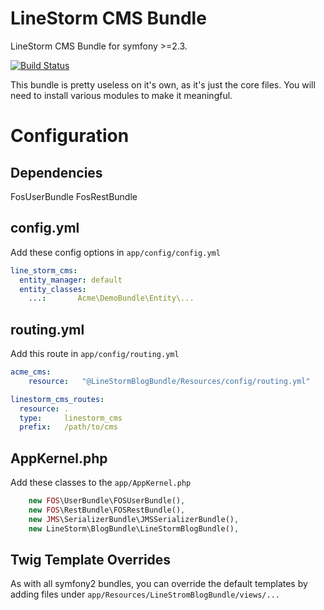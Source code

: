 LineStorm CMS Bundle
=====================

LineStorm CMS Bundle for symfony >=2.3.

[![Build Status](https://travis-ci.org/linestorm/linestorm-cms.svg?branch=master)](https://travis-ci.org/linestorm/linestorm-cms)

This bundle is pretty useless on it's own, as it's just the core files. You will need to install various modules to make
it meaningful.

Configuration
=============

Dependencies
------------
FosUserBundle
FosRestBundle

config.yml
----------
Add these config options in `app/config/config.yml`

```yml
line_storm_cms:
  entity_manager: default
  entity_classes:
    ...:       Acme\DemoBundle\Entity\...
```

routing.yml
-----------
Add this route in `app/config/routing.yml`

```yml
acme_cms:
    resource:   "@LineStormBlogBundle/Resources/config/routing.yml"

linestorm_cms_routes:
  resource: .
  type:     linestorm_cms
  prefix:   /path/to/cms
```

AppKernel.php
-------------
Add these classes to the `app/AppKernel.php`

```php
    new FOS\UserBundle\FOSUserBundle(),
    new FOS\RestBundle\FOSRestBundle(),
    new JMS\SerializerBundle\JMSSerializerBundle(),
    new LineStorm\BlogBundle\LineStormBlogBundle(),
```

Twig Template Overrides
-----------------------
As with all symfony2 bundles, you can override the default templates by adding files under `app/Resources/LineStromBlogBundle/views/...`
